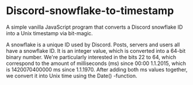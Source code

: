 # Discord-snowflake-to-timestamp
A simple vanilla JavaScript program that converts a Discord snowflake ID into a Unix timestamp via bit-magic.


A snowflake is a unique ID used by Discord. Posts, servers and users all have a snowflake ID. It is an integer value, which is converted into a 64-bit binary number. We're particularly interested in the bits 22 to 64, which correspond to the amount of milliseconds (ms) since 00:00 1.1.2015, which is 1420070400000 ms since 1.1.1970. After adding both ms values together, we convert it into Unix time using  the Date() -function.